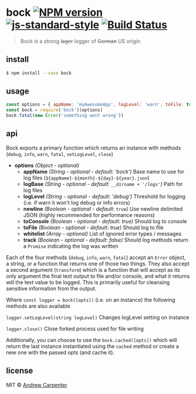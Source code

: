 # bock [![NPM version](https://badge.fury.io/js/bock.svg)](https://npmjs.org/package/bock)   [![js-standard-style](https://img.shields.io/badge/code%20style-standard-brightgreen.svg?style=flat)](https://github.com/feross/standard)   [![Build Status](https://travis-ci.com/doesdev/bock.svg)](https://travis-ci.com/doesdev/bock)

> Bock is a strong ~~lager~~ logger of ~~German~~ US origin

## install

```sh
$ npm install --save bock
```

## usage

```js
const options = { appName: 'myAwesomeApp', logLevel: 'warn', toFile: true }
const bock = require('bock')(options)
bock.fatal(new Error('something went wrong'))
```

## api

Bock exports a primary function which returns an instance with methods
(`debug`, `info`, `warn`, `fatal`, `setLogLevel`, `close`)
- **options** *(Object - optional)*
  - **appName** *(String - optional - default: 'bock')* Base name to use for log files (`${appName}-${month}-${day}-${year}.json`)
  - **logBase** *(String - optional - default: `__dirname + '/logs'`)* Path for log files
  - **logLevel** *(String - optional - default: 'debug')* Threshold for logging (i.e. if warn it won't log debug or info errors)
  - **newline** *(Boolean - optional - default: `true`)* Use newline delimited JSON (highly recommended for performance reasons)
  - **toConsole** *(Boolean - optional - default: true)* Should log to console
  - **toFile** *(Boolean - optional - default: true)* Should log to file
  - **whitelist** *(Array - optional)* List of ignored error types / messages
  - **track** *(Boolean - optional - default: false)* Should log methods return
  a `Promise` indicating the log was written

Each of the four methods (`debug`, `info`, `warn`, `fatal`) accept an `Error`
object, a string, or a function that returns one of those two things. They also
accept a second argument (`transform`) which is a function that will accept as
its only argument the final text output to file and/or console, and what it
returns will the text value to be logged. This is primarily useful for
cleansing sensitive information from the output.

Where `const logger = bock([opts])` (i.e. on an instance) the following methods
are also available

`logger.setLogLevel(string logLevel)` Changes logLevel setting on instance

`logger.close()` Close forked process used for file writing

Additionally, you can choose to use the `bock.cached([opts])` which will return
the last instance instantiated using the `cached` method or create a new one
with the passed opts (and cache it).

## license

MIT © [Andrew Carpenter](https://github.com/doesdev)
